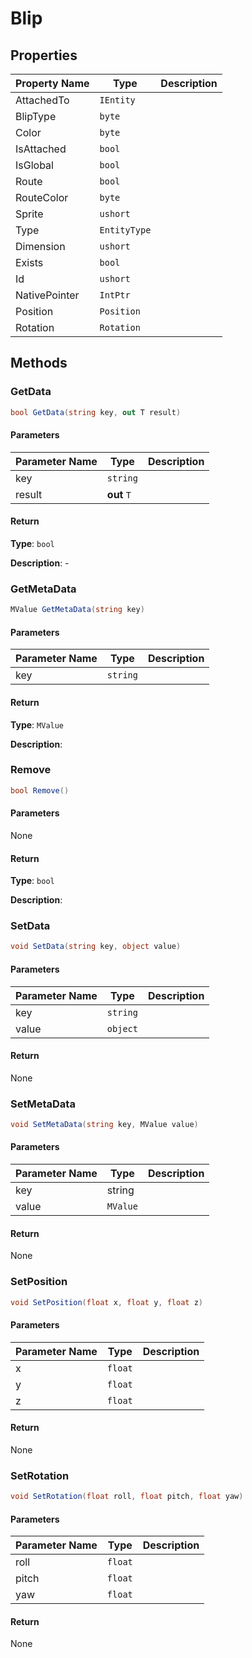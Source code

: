 # Blip

## Properties

| Property Name | Type         | Description |
| ------------- | ------------ | ----------- |
| AttachedTo    | `IEntity`    |             |
| BlipType      | `byte`       |             |
| Color         | `byte`       |             |
| IsAttached    | `bool`       |             |
| IsGlobal      | `bool`       |             |
| Route         | `bool`       |             |
| RouteColor    | `byte`       |             |
| Sprite        | `ushort`     |             |
| Type          | `EntityType` |             |
| Dimension     | `ushort`     |             |
| Exists        | `bool`       |             |
| Id            | `ushort`     |             |
| NativePointer | `IntPtr`     |             |
| Position      | `Position`   |             |
| Rotation      | `Rotation`   |             |


## Methods

### GetData

```csharp
bool GetData(string key, out T result)
```



#### Parameters

| Parameter Name | Type        | Description |
| -------------- | ----------- | ----------- |
| key            | `string`    |             |
| result         | **out** `T` |             |

#### Return

**Type**: `bool`

**Description**: -


### GetMetaData

```csharp
MValue GetMetaData(string key)
```



#### Parameters

| Parameter Name | Type     | Description |
| -------------- | -------- | ----------- |
| key            | `string` |             |

#### Return

**Type**: `MValue`

**Description**:



### Remove

```csharp
bool Remove()
```



#### Parameters

None

#### Return

**Type**: `bool`

**Description**:


### SetData

```csharp
void SetData(string key, object value)
```



#### Parameters

| Parameter Name | Type     | Description |
| -------------- | -------- | ----------- |
| key            | `string` |             |
| value          | `object` |             |

#### Return

None


### SetMetaData

```csharp
void SetMetaData(string key, MValue value)
```



#### Parameters

| Parameter Name | Type     | Description |
| -------------- | -------- | ----------- |
| key            | string   |             |
| value          | `MValue` |             |

#### Return

None


### SetPosition

```csharp
void SetPosition(float x, float y, float z)
```



#### Parameters

| Parameter Name | Type    | Description |
| -------------- | ------- | ----------- |
| x              | `float` |             |
| y              | `float` |             |
| z              | `float` |             |



#### Return

None


### SetRotation

```csharp
void SetRotation(float roll, float pitch, float yaw)
```



#### Parameters

| Parameter Name | Type    | Description |
| -------------- | ------- | ----------- |
| roll           | `float` |             |
| pitch          | `float` |             |
| yaw            | `float` |             |

#### Return

None

